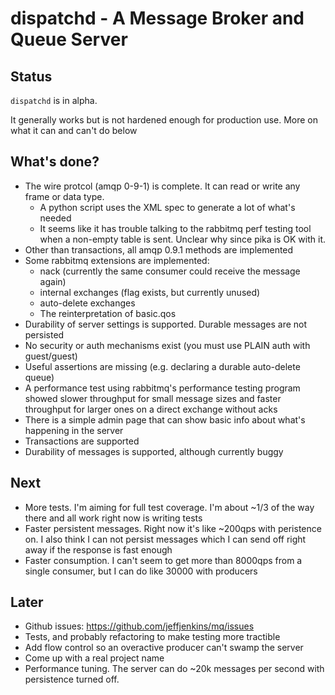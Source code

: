 # dispatchd - A Message Broker and Queue Server

## Status

`dispatchd` is in alpha.

It generally works but is not hardened enough for production use. More on what it can and can't do below

## What's done?

* The wire protcol (amqp 0-9-1) is complete. It can read or write any frame or data type.
  * A python script uses the XML spec to generate a lot of what's needed
  * It seems like it has trouble talking to the rabbitmq perf testing
    tool when a non-empty table is sent. Unclear why since pika is OK with it.
* Other than transactions, all amqp 0.9.1 methods are implemented
* Some rabbitmq extensions are implemented:
  * nack (currently the same consumer could receive the message again)
  * internal exchanges (flag exists, but currently unused)
  * auto-delete exchanges
  * The reinterpretation of basic.qos
* Durability of server settings is supported. Durable messages are not persisted
* No security or auth mechanisms exist (you must use PLAIN auth with
  guest/guest)
* Useful assertions are missing (e.g. declaring a durable auto-delete queue)
* A performance test using rabbitmq's performance testing program showed
  slower throughput for small message sizes and faster throughput for larger
  ones on a direct exchange without acks
* There is a simple admin page that can show basic info about what's
  happening in the server
* Transactions are supported
* Durability of messages is supported, although currently buggy

## Next

* More tests. I'm aiming for full test coverage. I'm about ~1/3 of the way
  there and all work right now is writing tests
* Faster persistent messages. Right now it's like ~200qps with peristence
  on. I also think I can not persist messages which I can send off right
  away if the response is fast enough
* Faster consumption. I can't seem to get more than 8000qps from a single
  consumer, but I can do like 30000 with producers

## Later

* Github issues: https://github.com/jeffjenkins/mq/issues
* Tests, and probably refactoring to make testing more tractible
* Add flow control so an overactive producer can't swamp the server
* Come up with a real project name
* Performance tuning. The server can do ~20k messages per second with persistence turned off.